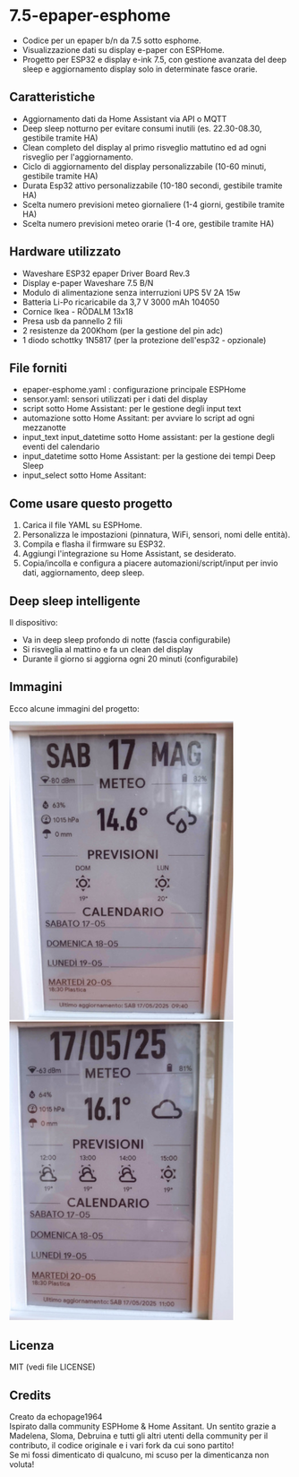 # 7.5-epaper-esphome
- Codice per un epaper b/n da 7.5 sotto esphome.
- Visualizzazione dati su display e-paper con ESPHome.
- Progetto per ESP32 e display e-ink 7.5, con gestione avanzata del deep sleep e aggiornamento display solo in determinate fasce orarie.

## Caratteristiche
- Aggiornamento dati da Home Assistant via API o MQTT
- Deep sleep notturno per evitare consumi inutili (es. 22.30-08.30, gestibile tramite HA)
- Clean completo del display al primo risveglio mattutino ed ad ogni risveglio per l'aggiornamento.
- Ciclo di aggiornamento del display personalizzabile (10-60 minuti, gestibile tramite HA)
- Durata Esp32 attivo personalizzabile (10-180 secondi, gestibile tramite HA)
- Scelta numero previsioni meteo giornaliere (1-4 giorni, gestibile tramite HA)
- Scelta numero previsioni meteo orarie (1-4 ore, gestibile tramite HA)

## Hardware utilizzato
- Waveshare ESP32 epaper Driver Board Rev.3
- Display e-paper Waveshare 7.5 B/N
- Modulo di alimentazione senza interruzioni UPS 5V 2A 15w
- Batteria Li-Po ricaricabile da 3,7 V 3000 mAh 104050
- Cornice Ikea - RÖDALM 13x18
- Presa usb da pannello 2 fili
- 2 resistenze da 200Khom (per la gestione del pin adc)
- 1 diodo schottky 1N5817 (per la protezione dell'esp32 - opzionale)

## File forniti
- epaper-esphome.yaml : configurazione principale ESPHome
- sensor.yaml: sensori utilizzati per i dati del display
- script sotto Home Assistant: per le gestione degli input text
- automazione sotto Home Assitant: per avviare lo script ad ogni mezzanotte 
- input_text input_datetime sotto Home assistant: per la gestione degli eventi del calendario
- input_datetime sotto Home Assistant: per la gestione dei tempi Deep Sleep
- input_select sotto Home Assitant:

## Come usare questo progetto
1. Carica il file YAML su ESPHome.
2. Personalizza le impostazioni (pinnatura, WiFi, sensori, nomi delle entità).
3. Compila e flasha il firmware su ESP32.
4. Aggiungi l'integrazione su Home Assistant, se desiderato.
5. Copia/incolla e configura a piacere automazioni/script/input per invio dati, aggiornamento, deep sleep.

## Deep sleep intelligente
Il dispositivo:
- Va in deep sleep profondo di notte (fascia configurabile)
- Si risveglia al mattino e fa un clean del display
- Durante il giorno si aggiorna ogni 20 minuti (configurabile)

## Immagini
Ecco alcune immagini del progetto:

<p float="left">
  <img src="images/1.jpg" width="400" alt="Immagine 1" />
  <img src="images/2.jpg" width="400" alt="Immagine 2" />
</p>

## Licenza
MIT (vedi file LICENSE)

## Credits
Creato da echopage1964  
Ispirato dalla community ESPHome & Home Assitant. Un sentito grazie a Madelena, Sloma, Debruina e tutti gli altri utenti della community per il contributo, il codice originale e i vari fork da cui sono partito!  
Se mi fossi dimenticato di qualcuno, mi scuso per la dimenticanza non voluta!

